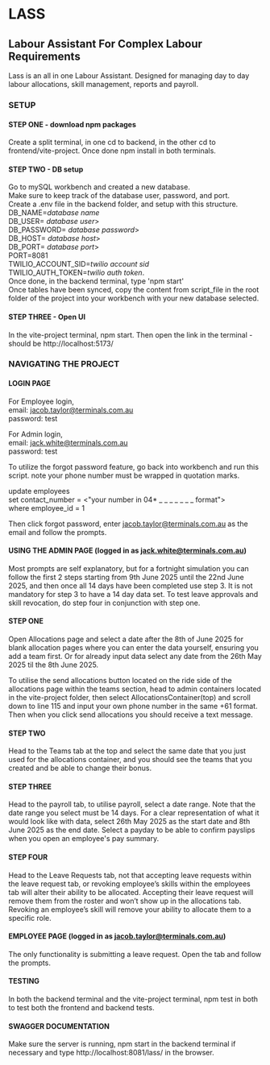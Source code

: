 # LASS

## Labour Assistant For Complex Labour Requirements

Lass is an all in one Labour Assistant.
Designed for managing day to day labour allocations, skill management, reports and payroll.

### SETUP

#### STEP ONE - download npm packages

Create a split terminal, in one cd to backend, in the other cd to frontend/vite-project. Once done npm install in both terminals.

#### STEP TWO - DB setup

Go to mySQL workbench and created a new database.<br>
Make sure to keep track of the database user, password, and port.<br>
Create a .env file in the backend folder, and setup with this structure.<br>
DB_NAME=<i>database name</i><br>
DB_USER=<i> database user</i>><br>
DB_PASSWORD=<i> database password</i>><br>
DB_HOST=<i> database host</i>><br>
DB_PORT=<i> database port</i>><br>
PORT=8081<br>
TWILIO_ACCOUNT_SID=<i>twilio account sid</i><br>
TWILIO_AUTH_TOKEN=<i>twilio auth token</i>.<br>
Once done, in the backend terminal, type 'npm start'<br>
Once tables have been synced, copy the content from script_file in the root folder of the project into your workbench with your new database selected.

#### STEP THREE - Open UI

In the vite-project terminal, npm start. Then open the link in the terminal - should be http://localhost:5173/

### NAVIGATING THE PROJECT

#### LOGIN PAGE

For Employee login,<br>
email: jacob.taylor@terminals.com.au<br>
password: test

For Admin login,<br>
email: jack.white@terminals.com.au<br>
password: test

To utilize the forgot password feature, go back into workbench and run this script. note your phone number must be wrapped in quotation marks.

update employees<br>
set contact_number = <"your number in 04\* \_ \_ \_ \_ \_ \_ \_ format"><br>
where employee_id = 1

Then click forgot password, enter jacob.taylor@terminals.com.au as the email and follow the prompts.

#### USING THE ADMIN PAGE (logged in as jack.white@terminals.com.au)

Most prompts are self explanatory, but for a fortnight simulation you can follow the first 2 steps starting from 9th June 2025 until the 22nd June 2025, and then once all 14 days have been completed use step 3. It is not mandatory for step 3 to have a 14 day data set. To test leave approvals and skill revocation, do step four in conjunction with step one.

#### STEP ONE

Open Allocations page and select a date after the 8th of June 2025 for blank allocation pages where you can enter the data yourself, ensuring you add a team first. Or for already input data select any date from the 26th May 2025 til the 8th June 2025.

To utilise the send allocations button located on the ride side of the allocations page within the teams section, head to admin containers located in the vite-project folder, then select AllocationsContainer(top) and scroll down to line 115 and input your own phone number in the same +61 format. Then when you click send allocations you should receive a text message.

#### STEP TWO

Head to the Teams tab at the top and select the same date that you just used for the allocations container, and you should see the teams that you created and be able to change their bonus.

#### STEP THREE

Head to the payroll tab, to utilise payroll, select a date range. Note that the date range you select must be 14 days. For a clear representation of what it would look like with data, select 26th May 2025 as the start date and 8th June 2025 as the end date. Select a payday to be able to confirm payslips when you open an employee's pay summary.

#### STEP FOUR

Head to the Leave Requests tab, not that accepting leave requests within the leave request tab, or revoking employee’s skills within the employees tab will alter their ability to be allocated. Accepting their leave request will remove them from the roster and won’t show up in the allocations tab. Revoking an employee’s skill will remove your ability to allocate them to a specific role.

#### EMPLOYEE PAGE (logged in as jacob.taylor@terminals.com.au)

The only functionality is submitting a leave request. Open the tab and follow the prompts.

#### TESTING

In both the backend terminal and the vite-project terminal, npm test in both to test both the frontend and backend tests.

#### SWAGGER DOCUMENTATION

Make sure the server is running, npm start in the backend terminal if necessary and type http://localhost:8081/lass/ in the browser.
